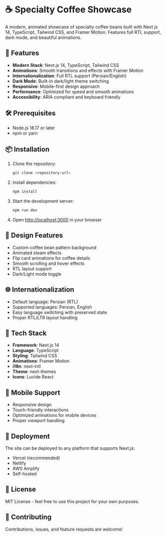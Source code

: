 # ☕ Specialty Coffee Showcase

A modern, animated showcase of specialty coffee beans built with Next.js 14, TypeScript, Tailwind CSS, and Framer Motion. Features full RTL support, dark mode, and beautiful animations.

## 🚀 Features

- **Modern Stack**: Next.js 14, TypeScript, Tailwind CSS
- **Animations**: Smooth transitions and effects with Framer Motion
- **Internationalization**: Full RTL support (Persian/English)
- **Dark Mode**: Built-in dark/light theme switching
- **Responsive**: Mobile-first design approach
- **Performance**: Optimized for speed and smooth animations
- **Accessibility**: ARIA compliant and keyboard friendly

## 🛠 Prerequisites

- Node.js 18.17 or later
- npm or yarn

## 📦 Installation

1. Clone the repository:
   ```bash
   git clone <repository-url>
   ```

2. Install dependencies:
   ```bash
   npm install
   ```

3. Start the development server:
   ```bash
   npm run dev
   ```

4. Open [http://localhost:3000](http://localhost:3000) in your browser

## 🎨 Design Features

- Custom coffee bean pattern background
- Animated steam effects
- Flip card animations for coffee details
- Smooth scrolling and hover effects
- RTL layout support
- Dark/Light mode toggle

## 🌐 Internationalization

- Default language: Persian (RTL)
- Supported languages: Persian, English
- Easy language switching with preserved state
- Proper RTL/LTR layout handling

## 🔧 Tech Stack

- **Framework**: Next.js 14
- **Language**: TypeScript
- **Styling**: Tailwind CSS
- **Animations**: Framer Motion
- **i18n**: next-intl
- **Theme**: next-themes
- **Icons**: Lucide React

## 📱 Mobile Support

- Responsive design
- Touch-friendly interactions
- Optimized animations for mobile devices
- Proper viewport handling

## 🚀 Deployment

The site can be deployed to any platform that supports Next.js:

- Vercel (recommended)
- Netlify
- AWS Amplify
- Self-hosted

## 📄 License

MIT License - feel free to use this project for your own purposes.

## 🤝 Contributing

Contributions, issues, and feature requests are welcome!
